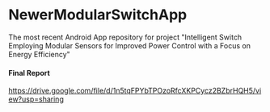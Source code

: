 # NewerModularSwitchApp

The most recent Android App repository for project "Intelligent Switch Employing Modular Sensors for Improved Power Control with a Focus on Energy Efficiency"

#### Final Report
https://drive.google.com/file/d/1n5tqFPYbTPOzoRfcXKPCycz2BZbrHQH5/view?usp=sharing
